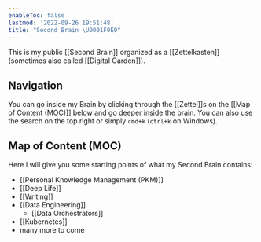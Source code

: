 ```yaml
---
enableToc: false
lastmod: '2022-09-26 19:51:48'
title: "Second Brain \U0001F9E0"
---
```


This is my public [[Second Brain]] organized as a [[Zettelkasten]] (sometimes also called [[Digital Garden]]).

## Navigation
You can go inside my Brain by clicking through the [[Zettel]]s on the [[Map of Content (MOC)]] below and go deeper inside the brain. You can also use the search on the top right or simply `cmd+k` (`ctrl+k` on Windows).

## Map of Content (MOC)
Here I will give you some starting points of what my Second Brain contains:
- [[Personal Knowledge Management (PKM)]]
- [[Deep Life]]
- [[Writing]]
- [[Data Engineering]]
	- [[Data Orchestrators]]
- [[Kubernetes]]
- many more to come